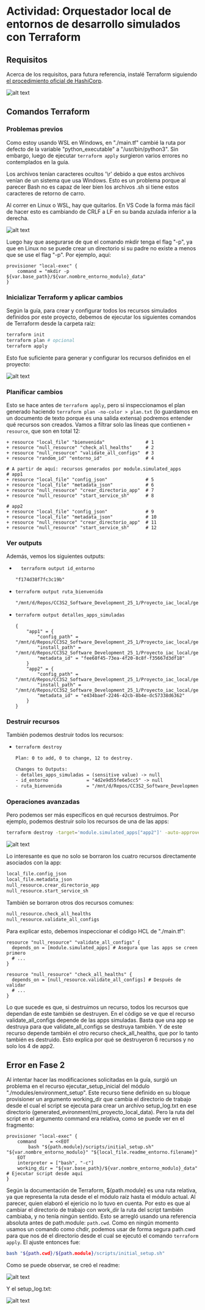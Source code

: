 # Actividad: Orquestador local de entornos de desarrollo simulados con Terraform

## Requisitos

Acerca de los requisitos, para futura referencia, instalé Terraform siguiendo [el procedimiento oficial de HashiCorp](https://developer.hashicorp.com/terraform/tutorials/aws-get-started/install-cli#install-terraform).

![alt text](images/image-2.png)

## Comandos Terraform

### Problemas previos

Como estoy usando WSL en Windows, en "./main.tf" cambié la ruta por defecto de la variable "python_executable" a "/usr/bin/python3". Sin embargo, luego de ejecutar ``terraform apply`` surgieron varios errores no contemplados en la guía.

Los archivos tenían caracteres ocultos '\r' debido a que estos archivos venían de un sistema que usa Windows. Esto es un problema porque al parecer Bash no es capaz de leer bien los archivos .sh si tiene estos caracteres de retorno de carro.

Al correr en Linux o WSL, hay que quitarlos. En VS Code la forma más fácil de hacer esto es cambiando de CRLF a LF en su banda azulada inferior a la derecha.

![alt text](images/image-1.png)

Luego hay que asegurarse de que el comando mkdir tenga el flag "-p", ya que en Linux no se puede crear un directorio si su padre no existe a menos que se use el flag "-p". Por ejemplo, aquí:

```hcl
provisioner "local-exec" {
    command = "mkdir -p ${var.base_path}/${var.nombre_entorno_modulo}_data"
}
```

### Inicializar Terraform y aplicar cambios

Según la guía, para crear y configurar todos los recursos simulados definidos por este proyecto, debemos de ejecutar los siguientes comandos de Terraform desde la carpeta raíz:

```bash
terraform init
terraform plan # opcional
terraform apply
```

Esto fue suficiente para generar y configurar los recursos definidos en el proyecto:

![alt text](images/image.png)

### Planificar cambios

Esto se hace antes de ``terraform apply``, pero si inspeccionamos el plan generado haciendo ``terraform plan -no-color > plan.txt`` (lo guardamos en un documento de texto porque es una salida extensa) podremos entender qué recursos son creados. Vamos a filtrar solo las líneas que contienen ``+ resource``, que son en total 12:

```
+ resource "local_file" "bienvenida"               # 1
+ resource "null_resource" "check_all_healths"     # 2
+ resource "null_resource" "validate_all_configs"  # 3
+ resource "random_id" "entorno_id"                # 4

# A partir de aquí: recursos generados por module.simulated_apps
# app1
+ resource "local_file" "config_json"              # 5
+ resource "local_file" "metadata_json"            # 6
+ resource "null_resource" "crear_directorio_app"  # 7
+ resource "null_resource" "start_service_sh"      # 8

# app2
+ resource "local_file" "config_json"              # 9
+ resource "local_file" "metadata_json"            # 10
+ resource "null_resource" "crear_directorio_app"  # 11
+ resource "null_resource" "start_service_sh"      # 12

```

### Ver outputs

Además, vemos los siguientes outputs:

- ```bash
    terraform output id_entorno
    ```
    ```txt
    "f174d38f7fc3c19b"
    ```

-   ```bash
    terraform output ruta_bienvenida
    ```

    ```txt
    "/mnt/d/Repos/CC3S2_Software_Development_25_1/Proyecto_iac_local/generated_environment/bienvenida.txt"
    ```

-   ```bash
    terraform output detalles_apps_simuladas
    ```

    ```hcl
    {
        "app1" = {
            "config_path" = "/mnt/d/Repos/CC3S2_Software_Development_25_1/Proyecto_iac_local/generated_environment/services/app1_v1.0.2/config.json"
            "install_path" = "/mnt/d/Repos/CC3S2_Software_Development_25_1/Proyecto_iac_local/generated_environment/services/app1_v1.0.2"
            "metadata_id" = "fee68f45-73ea-4f20-8c8f-f35667d3df18"
        }
        "app2" = {
            "config_path" = "/mnt/d/Repos/CC3S2_Software_Development_25_1/Proyecto_iac_local/generated_environment/services/app2_v0.5.0/config.json"
            "install_path" = "/mnt/d/Repos/CC3S2_Software_Development_25_1/Proyecto_iac_local/generated_environment/services/app2_v0.5.0"
            "metadata_id" = "e434baef-2246-42cb-8b4e-dc57338d6362"
        }
    }
    ```

### Destruir recursos

También podemos destruir todos los recursos:

-   ```bash
    terraform destroy
    ```

    ```txt
    Plan: 0 to add, 0 to change, 12 to destroy.

    Changes to Outputs:
    - detalles_apps_simuladas = (sensitive value) -> null
    - id_entorno              = "4d2e9d55fe6e5cc5" -> null
    - ruta_bienvenida         = "/mnt/d/Repos/CC3S2_Software_Development_25_1/Proyecto_iac_local/generated_environment/bienvenida.txt" -> null
    ```

### Operaciones avanzadas

Pero podemos ser más específicos en qué recursos destruimos. Por ejemplo, podemos destruir solo los recursos de una de las apps:

```bash
terraform destroy -target='module.simulated_apps["app2"]' -auto-approve
```

![alt text](images/destroy-partial.png)

Lo interesante es que no solo se borraron los cuatro recursos directamente asociados con la app:

```txt
local_file.config_json
local_file.metadata_json
null_resource.crear_directorio_app
null_resource.start_service_sh
```

También se borraron otros dos recursos comunes:

```txt
null_resource.check_all_healths
null_resource.validate_all_configs
```

Para explicar esto, debemos inspeccionar el código HCL de "./main.tf":

```hcl
resource "null_resource" "validate_all_configs" {
  depends_on = [module.simulated_apps] # Asegura que las apps se creen primero
  # ...
}

resource "null_resource" "check_all_healths" {
  depends_on = [null_resource.validate_all_configs] # Después de validar
  # ...
}
```

Lo que sucede es que, si destruimos un recurso, todos los recursos que dependan de este también se destruyen. En el código se ve que el recurso validate_all_configs depende de las apps simuladas. Basta que una app se destruya para que validate_all_configs se destruya también. Y de este recurso depende también el otro recurso check_all_healths, que por lo tanto también es destruido. Esto explica por qué se destruyeron 6 recursos y no solo los 4 de app2.

## Error en Fase 2

Al intentar hacer las modificaciones solicitadas en la guía, surgió un problema en el recurso ejecutar_setup_inicial del módulo "./modules/environment_setup". Este recurso tiene definido en su bloque provisioner un argumento working_dir que cambia el directorio de trabajo desde el cual el script se ejecuta para crear un archivo setup_log.txt en ese directorio (generated_evironment/mi_proyecto_local_data). Pero la ruta del script en el argumento command era relativa, como se puede ver en el fragmento:

```hcl
provisioner "local-exec" {
    command     = <<EOT
        bash "${path.module}/scripts/initial_setup.sh" "${var.nombre_entorno_modulo}" "${local_file.readme_entorno.filename}"
    EOT
    interpreter = ["bash", "-c"]
    working_dir = "${var.base_path}/${var.nombre_entorno_modulo}_data" # Ejecutar script desde aquí
}
```

Según la documentación de Terraform, ${path.module} es una ruta relativa, ya que representa la ruta desde el el módulo raíz hasta el módulo actual. Al parecer, quien elaboró el ejericio no lo tuvo en cuenta. Por esto es que al cambiar el directorio de trabajo con work_dir la ruta del script también cambiaba, y no tenía ningún sentido. Esto se arregló usando una referencia absoluta antes de path.module: ``path.cwd``. Como en ningún momento usamos un comando como chdir, podemos usar de forma segura path.cwd para que nos dé el directorio desde el cual se ejecutó el comando ``terraform apply``. El ajuste entonces fue:

```bash
bash "${path.cwd}/${path.module}/scripts/initial_setup.sh"
```

Como se puede observar, se creó el readme:

![alt text](images/fase2.png)

Y el setup_log.txt:

![alt text](images/setup_log.png)
